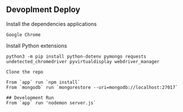 ## Devoplment Deploy
Install the dependencies applications
```
Google Chrome
```

Install Python extensions
```
python3 -m pip install python-dotenv pymongo requests undetected_chromedriver pyvirtualdisplay webdriver_manager

Clone the repo

From `app` run `npm install`
From `mongodb` run `mongorestore --uri=mongodb://localhost:27017`

## Development Run
From `app` run 'nodemon server.js`
